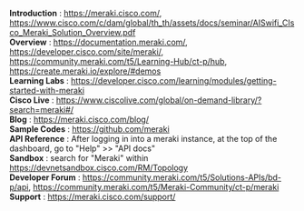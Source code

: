 **Introduction** : https://meraki.cisco.com/, https://www.cisco.com/c/dam/global/th_th/assets/docs/seminar/AISwifi_CIsco_Meraki_Solution_Overview.pdf<br/>
**Overview** : https://documentation.meraki.com/, https://developer.cisco.com/site/meraki/, https://community.meraki.com/t5/Learning-Hub/ct-p/hub, https://create.meraki.io/explore/#demos<br/>
**Learning Labs** : https://developer.cisco.com/learning/modules/getting-started-with-meraki<br/>
**Cisco Live** : https://www.ciscolive.com/global/on-demand-library/?search=meraki#/<br/>
**Blog** : https://meraki.cisco.com/blog/<br/>
**Sample Codes** : https://github.com/meraki<br/>
**API Reference** : After logging in into a meraki instance, at the top of the dashboard, go to "Help" >> "API docs" <br/>
**Sandbox** : search for "Meraki" within https://devnetsandbox.cisco.com/RM/Topology<br/>
**Developer Forum** : https://community.meraki.com/t5/Solutions-APIs/bd-p/api, https://community.meraki.com/t5/Meraki-Community/ct-p/meraki<br/>
**Support** : https://meraki.cisco.com/support/<br/>